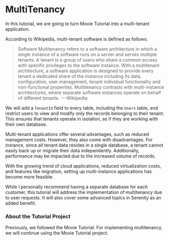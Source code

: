 # MultiTenancy

In this tutorial, we are going to turn Movie Tutorial into a multi-tenant application.

According to Wikipedia, multi-tenant software is defined as follows:

> Software Multitenancy refers to a software architecture in which a single instance of a software runs on a server and serves multiple tenants. A tenant is a group of users who share a common access with specific privileges to the software instance. With a multitenant architecture, a software application is designed to provide every tenant a dedicated share of the instance including its data, configuration, user management, tenant individual functionality and non-functional properties. Multitenancy contrasts with multi-instance architectures, where separate software instances operate on behalf of different tenants. ---Wikipedia

We will add a `TenantId` field to every table, including the `Users` table, and restrict users to view and modify only the records belonging to their tenant. This ensures that tenants operate in isolation, as if they are working with their own database.

Multi-tenant applications offer several advantages, such as reduced management costs. However, they also come with disadvantages. For instance, since all tenant data resides in a single database, a tenant cannot easily back up or migrate their data independently. Additionally, performance may be impacted due to the increased volume of records.

With the growing trend of cloud applications, reduced virtualization costs, and features like migration, setting up multi-instance applications has become more feasible.

While I personally recommend having a separate database for each customer, this tutorial will address the implementation of multitenancy due to user requests. It will also cover some advanced topics in Serenity as an added benefit.

### About the Tutorial Project

Previously, we followed the Movie Tutorial. For implementing multitenancy, we will continue using the Movie Tutorial project.